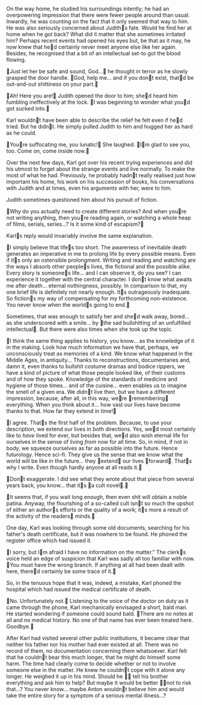 On the way home, he studied his surroundings intently; he had an overpowering impression that there were fewer people around than usual. Inwardly, he was counting on the fact that it only seemed that way to him. He was also seriously concerned about Judiths fate. Would he find her at home when he got back? What did it matter that she sometimes irritated him? Perhaps recent events had opened his eyes but, be that as it may, he now knew that hed certainly never meet anyone else like her again. Besides, he recognised that a bit of an intellectual set-to got the blood flowing. 

Just let her be safe and sound, God... he thought in terror as he slowly grasped the door handle. God, help me... and if you dont exist, thatd be out-and-out shittiness on your part.

Ah! Here you are! Judith opened the door to him; shed heard him fumbling ineffectively at the lock. I was beginning to wonder what youd got sucked into.

Karl wouldnt have been able to describe the relief he felt even if hed tried. But he didnt. He simply pulled Judith to him and hugged her as hard as he could.

Youre suffocating me, you lunatic! She laughed. Im glad to see you, too. Come on, come inside now.

Over the next few days, Karl got over his recent trying experiences and did his utmost to forget about the strange events and live normally. To make the most of what he had. Previously, he probably hadnt really realised just how important his home, his work on his succession of books, his conversations with Judith and at times, even his arguments with her, were to him.

Judith sometimes questioned him about his pursuit of fiction.

Why do you actually need to create different stories? And when youre not writing anything, then youre reading again, or watching a whole heap of films, serials, series...? Is it some kind of escapism?

Karls reply would invariably involve the same explanation.

I simply believe that lifes too short. The awareness of inevitable death generates an imperative in me to prolong life by every possible means. Even if its only an ostensible prolongment. Writing and reading and watching are the ways I absorb other peoples lives, the fictional and the possible alike. Every story is someones life... and I can observe it, do you see? I can experience it together with the central character. I dont know what awaits me after death... eternal nothingness, possibly. In comparison to that, my one brief life is definitely not nearly enough. Its outrageously inadequate. So fictions my way of compensating for my forthcoming non-existence. You never know when the worlds going to end.

Sometimes, that was enough to satisfy her and shed walk away, bored... as she underscored with a smile... by the sad bullshitting of an unfulfilled intellectual. But there were also times when she took up the topic.

I think the same thing applies to history, you know... as the knowledge of it in the making. Look how much information we have that, perhaps, we unconsciously treat as memories of a kind. We know what happened in the Middle Ages, in antiquity... Thanks to reconstructions, documentaries and, damn it, even thanks to bullshit costume dramas and bodice rippers, we have a kind of picture of what those people looked like, of their customs and of how they spoke. Knowledge of the standards of medicine and hygiene of those times... and of the cuisine... even enables us to imagine the smell of a given era. We didnt live then, but we have a different impression, because, after all, in this way, were remembering everything. When you think about it... how vast our lives have become thanks to that. How far they extend in time!

I agree. Thats the first half of the problem. Because, to use your description, we extend our lives in both directions. Yes, wed most certainly like to *have* lived for ever, but besides that, wed also wish eternal life for ourselves in the sense of living *from* now for all time. So, in mind, if not in body, we squeeze ourselves as far as possible into the future. Hence futurology. Hence sci-fi. They give us the sense that we know what the world will be like in the future... they extend our lives forward. Thats why I write. Even though hardly anyone at all reads it.

 Dont exaggerate. I did see what they wrote about that piece from several years back, you know... that its a cult novel.

It seems that, if you wait long enough, then even shit will obtain a noble patina. Anyway, the flourishing of a so-called cult isnt so much the upshot of either an authors efforts or the quality of a work; its more a result of the activity of the readers minds.

One day, Karl was looking through some old documents, searching for his father's death certificate, but it was nowhere to be found. He phoned the register office which had issued it.

I sorry, but Im afraid I have no information on the matter." The clerks voice held an edge of suspicion that Karl was sadly all too familiar with now. You must have the wrong branch. If anything at all had been dealt with here, thered certainly be some trace of it.

So, in the tenuous hope that it was, indeed, a mistake, Karl phoned the hospital which had issued the medical certificate of death.

No. Unfortunately not. Listening to the voice of the doctor on duty as it came through the phone, Karl mechanically envisaged a short, bald man. He started wondering if someone could sound bald. There are no notes at all and no medical history. No one of that name has ever been treated here. Goodbye.

After Karl had visited several other public institutions, it became clear that neither his father nor his mother had ever existed at all. There was no record of them, no documentation concerning them whatsoever. Karl felt that he couldnt bear this much longer, that he might do himself some harm. The time had clearly come to decide whether or not to involve someone else in the matter. He knew he couldnt cope with it alone any longer. He weighed it up in his mind. Should he  tell his brother everything and ask him to help? But maybe it would be better  not to risk that...? You never know... maybe Anton wouldnt believe him and would take the entire story for a symptom of a serious mental illness...? 